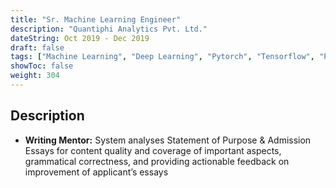 ```yaml
---
title: "Sr. Machine Learning Engineer"
description: "Quantiphi Analytics Pvt. Ltd."
dateString: Oct 2019 - Dec 2019
draft: false
tags: ["Machine Learning", "Deep Learning", "Pytorch", "Tensorflow", "Python", "NLP"]
showToc: false
weight: 304
--- 
```

## Description

* **Writing Mentor:** System analyses Statement of Purpose & Admission Essays for content quality and coverage of important aspects, grammatical correctness, and providing actionable feedback on improvement of applicant’s essays